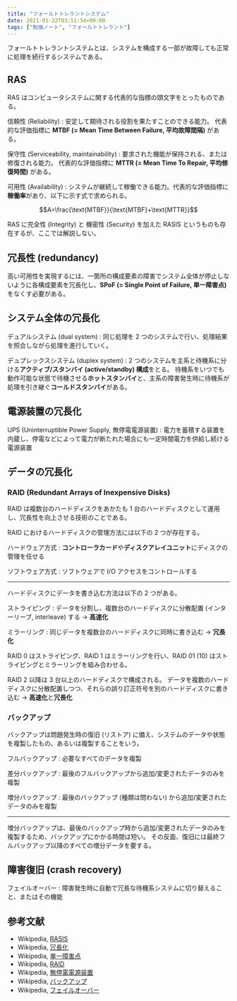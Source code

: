 ```yaml
---
title: "フォールトトレラントシステム"
date: 2021-01-22T03:51:54+09:00
tags: ["勉強ノート", "フォールトトレラント"]
---
```


フォールトトレラントシステムとは、システムを構成する一部が故障しても正常に処理を続行するシステムである。

## RAS

RAS はコンピュータシステムに関する代表的な指標の頭文字をとったものである。

信頼性 (Reliability)
: 安定して期待される役割を果たすことのできる能力。
代表的な評価指標に **MTBF (= Mean Time Between Failure, 平均故障間隔)** がある。

保守性 (Serviceability, maintainability)
: 要求された機能が保持される、または修復される能力。
代表的な評価指標に **MTTR (= Mean Time To Repair, 平均修復時間)** がある。

可用性 (Availability)
: システムが継続して稼働できる能力。代表的な評価指標に**稼働率**があり、以下に示す式で求められる。

$$A=\frac{\text{MTBF}}{\text{MTBF}+\text{MTTR}}$$

RAS に完全性 (Integrity) と 機密性 (Security) を加えた RASIS というものも存在するが、ここでは解説しない。

<!-- TODO RAS の要素の説明を見直す -->

## 冗長性 (redundancy)

高い可用性を実現するには、一箇所の構成要素の障害でシステム全体が停止しないように各構成要素を冗長化し、**SPoF (= Single Point of Failure, 単一障害点)** をなくす必要がある。

## システム全体の冗長化

デュアルシステム (dual system)
: 同じ処理を 2 つのシステムで行い、処理結果を照合しながら処理を進行していく。

デュプレックスシステム (duplex system)
: 2 つのシステムを主系と待機系に分ける**アクティブ/スタンバイ (active/standby) 構成**をとる。
待機系をいつでも動作可能な状態で待機させる**ホットスタンバイ**と、主系の障害発生時に待機系が処理を引き継ぐ**コールドスタンバイ**がある。

## 電源装置の冗長化

UPS (Uninterruptible Power Supply, 無停電電源装置)
: 電力を蓄積する装置を内蔵し、停電などによって電力が断たれた場合にも一定時間電力を供給し続ける電源装置

## データの冗長化

### RAID (Redundant Arrays of Inexpensive Disks)

RAID は複数台のハードディスクをあかたも 1 台のハードディスクとして運用し、冗長性を向上させる技術のことである。

RAID におけるハードディスクの管理方法には以下の 2 つが存在する。

ハードウェア方式
: **コントローラカード**や**ディスクアレイユニット**にディスクの管理を任せる

ソフトウェア方式
: ソフトウェアで I/O アクセスをコントロールする

---

ハードディスクにデータを書き込む方法は以下の 2 つがある。

ストライピング
: データを分割し、複数台のハードディスクに分散配置 (インターリーブ, interleave) する → **高速化**

ミラーリング
: 同じデータを複数台のハードディスクに同時に書き込む → **冗長化**

RAID 0 はストライピング、RAID 1 はミラーリングを行い、RAID 01 (10) はストライピングとミラーリングを組み合わせる。

RAID 2 以降は 3 台以上のハードディスクで構成される。
データを複数のハードディスクに分散配置しつつ、それらの誤り訂正符号を別のハードディスクに書き込む → **高速化**と**冗長化**

### バックアップ

バックアップは問題発生時の復旧 (リストア) に備え、システムのデータや状態を複製したもの、あるいは複製することをいう。

フルバックアップ
: 必要なすべてのデータを複製

差分バックアップ
: 最後のフルバックアップから追加/変更されたデータのみを複製

増分バックアップ
: 最後のバックアップ (種類は問わない) から追加/変更されたデータのみを複製

---

増分バックアップは、最後のバックアップ時から追加/変更されたデータのみを複製するため、バックアップにかかる時間は短い。
その反面、復旧には最終フルバックアップ以降のすべての増分データを要する。

## 障害復旧 (crash recovery)

フェイルオーバー
: 障害発生時に自動で冗長な待機系システムに切り替えること、またはその機能

## 参考文献

- Wikipedia, [RASIS](https://ja.wikipedia.org/wiki/RASIS)
- Wikipedia, [冗長化](https://ja.wikipedia.org/wiki/%E5%86%97%E9%95%B7%E5%8C%96)
- Wikipedia, [単一障害点](https://ja.wikipedia.org/wiki/%E5%8D%98%E4%B8%80%E9%9A%9C%E5%AE%B3%E7%82%B9)
- Wikipedia, [RAID](https://ja.wikipedia.org/wiki/RAID)
- Wikipedia, [無停電電源装置](https://ja.wikipedia.org/wiki/%E7%84%A1%E5%81%9C%E9%9B%BB%E9%9B%BB%E6%BA%90%E8%A3%85%E7%BD%AE)
- Wikipedia, [バックアップ](https://ja.wikipedia.org/wiki/%E3%83%90%E3%83%83%E3%82%AF%E3%82%A2%E3%83%83%E3%83%97)
- Wikipedia, [フェイルオーバー](https://ja.wikipedia.org/wiki/%E3%83%95%E3%82%A7%E3%82%A4%E3%83%AB%E3%82%AA%E3%83%BC%E3%83%90%E3%83%BC)
